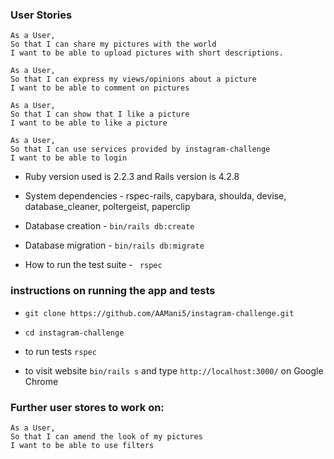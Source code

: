 ### User Stories
```
As a User,
So that I can share my pictures with the world
I want to be able to upload pictures with short descriptions.

As a User,
So that I can express my views/opinions about a picture
I want to be able to comment on pictures

As a User,
So that I can show that I like a picture
I want to be able to like a picture

As a User,
So that I can use services provided by instagram-challenge
I want to be able to login

```

* Ruby version used is 2.2.3 and Rails version is 4.2.8

* System dependencies - rspec-rails, capybara, shoulda, devise, database_cleaner, poltergeist, paperclip

* Database creation - ```bin/rails db:create```

* Database migration - ```bin/rails db:migrate```

* How to run the test suite - ``` rspec```

### instructions on running the app and tests
- ```git clone https://github.com/AAMani5/instagram-challenge.git```

- ```cd instagram-challenge```

- to run tests ``` rspec ```

- to visit website ``` bin/rails s ``` and type ``` http://localhost:3000/ ``` on Google Chrome

### Further user stores to work on:

```
As a User,
So that I can amend the look of my pictures
I want to be able to use filters
```
